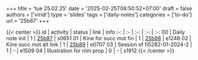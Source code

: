+++
title = 'tue 25.02.25'
date = '2025-02-25T06:50:52+07:00'
draft = false
authors = ['viridi']
type = 'slides'
tags = ['daily-notes']
categories = ['to-do']
url = '25b87'
+++

{{< center >}}
id | activity | status | link | info
:-: | :- | :-: | :-: | :-:
00 | Daily note init             | 1 | [25b87](/notes/25b87) | s0651
01 | Kine for succ mot fin       | 1 | [25b88](/notes/25b88) | e1248
02 | Kine succ mot alt link      | 1 | [25b89](/notes/25b89) | e0707
03 | Session of fi5282-01-2024-2 | 1 | - | e1509
04 | Illustration for riim prop  | 0 | - | s1912
{{< /center >}}
